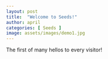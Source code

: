 ```yaml
---
layout: post
title:  "Welcome to Seeds!"
author: april
categories: [ Seeds ]
image: assets/images/demo1.jpg
---
```


The first of many hellos to every visitor!